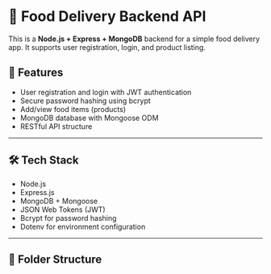 # 🍔 Food Delivery Backend API

This is a **Node.js + Express + MongoDB** backend for a simple food delivery app. It supports user registration, login, and product listing.

## 🚀 Features

- User registration and login with JWT authentication
- Secure password hashing using bcrypt
- Add/view food items (products)
- MongoDB database with Mongoose ODM
- RESTful API structure

---

## 🛠️ Tech Stack

- Node.js
- Express.js
- MongoDB + Mongoose
- JSON Web Tokens (JWT)
- Bcrypt for password hashing
- Dotenv for environment configuration

---

## 📁 Folder Structure

